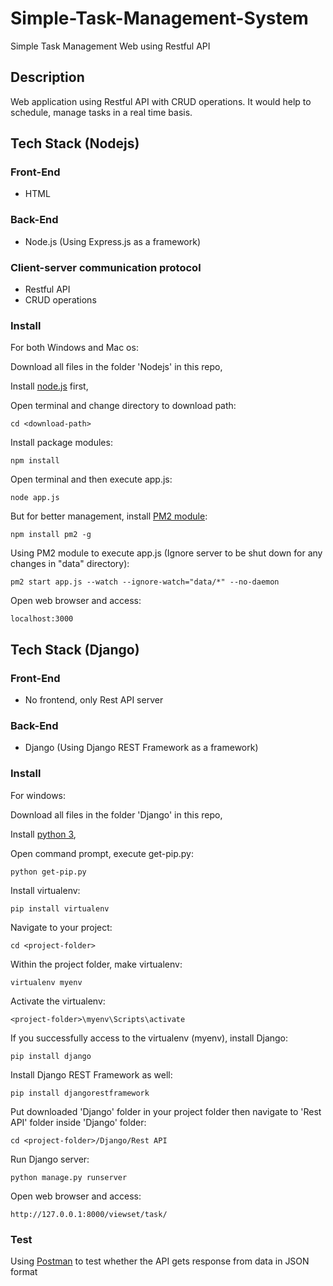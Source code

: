 # Simple-Task-Management-System
Simple Task Management Web using Restful API

## Description
Web application using Restful API with CRUD operations. It would help to schedule, manage tasks in a real time basis.

## Tech Stack (Nodejs)
### Front-End
* HTML
### Back-End
* Node.js (Using Express.js as a framework)
### Client-server communication protocol
* Restful API
* CRUD operations
### Install 
For both Windows and Mac os:

Download all files in the folder 'Nodejs' in this repo,

Install [node.js](https://nodejs.org/en/download/) first,

Open terminal and change directory to download path:
```
cd <download-path>
```
Install package modules:
```
npm install
```
Open terminal and then execute app.js:
```
node app.js
```
But for better management, install [PM2 module](https://www.npmjs.com/package/pm2):
```
npm install pm2 -g
```
Using PM2 module to execute app.js (Ignore server to be shut down for any changes in "data" directory):
```
pm2 start app.js --watch --ignore-watch="data/*" --no-daemon
```
Open web browser and access:
```
localhost:3000
```
## Tech Stack (Django)
### Front-End
* No frontend, only Rest API server
### Back-End
* Django (Using Django REST Framework as a framework)
### Install
For windows:

Download all files in the folder 'Django' in this repo,

Install [python 3](https://www.python.org/downloads/),

Open command prompt, execute get-pip.py:
```
python get-pip.py
```
Install virtualenv:
```
pip install virtualenv
```
Navigate to your project:
```
cd <project-folder>
```
Within the project folder, make virtualenv:
```
virtualenv myenv
```
Activate the virtualenv:
```
<project-folder>\myenv\Scripts\activate
```
If you successfully access to the virtualenv (myenv), install Django:
```
pip install django
```
Install Django REST Framework as well:
```
pip install djangorestframework
```
Put downloaded 'Django' folder in your project folder then navigate to 'Rest API' folder inside 'Django' folder:
```
cd <project-folder>/Django/Rest API
```
Run Django server:
```
python manage.py runserver
```
Open web browser and access:
```
http://127.0.0.1:8000/viewset/task/
```
### Test
Using [Postman](https://www.postman.com/) to test whether the API gets response from data in JSON format
